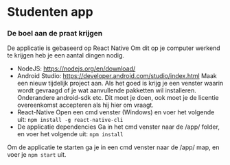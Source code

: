# Studenten app

### De boel aan de praat krijgen
De applicatie is gebaseerd op React Native
Om dit op je computer werkend te krijgen heb je een aantal dingen nodig.

 - NodeJS: https://nodejs.org/en/download/
 - Android Studio: https://developer.android.com/studio/index.html
    Maak een nieuw tijdelijk project aan. Als het goed is krijg je een venster waarin wordt gevraagd of je wat aanvullende pakketten wil installeren. Onderandere android-sdk etc. Dit moet je doen, ook moet je de licentie overeenkomst accepteren als hij hier om vraagt. 
 - React-Native
    Open een cmd venster (Windows) en voer het volgende uit: `npm install -g react-native-cli`
 - De applicatie dependencies
    Ga in het cmd venster naar de /app/ folder, en voer het volgende uit: `npm install`

Om de applicatie te starten ga je in een cmd venster naar de /app/ map, en voer je `npm start` uit.